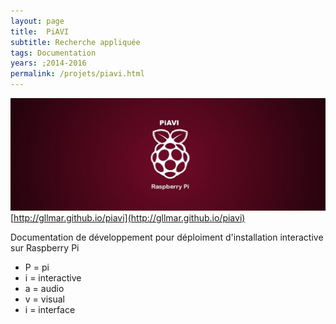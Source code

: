 ```yaml
---
layout: page
title:  PiAVI
subtitle: Recherche appliquée
tags: Documentation
years: ;2014-2016
permalink: /projets/piavi.html
---
```


![piavi](../../assets/img/img_piavi_01.jpg)
[http://gllmar.github.io/piavi](http://gllmar.github.io/piavi)

Documentation de développement pour déploiment d'installation interactive sur Raspberry Pi

* P = pi
* i = interactive
* a = audio
* v = visual
* i = interface
